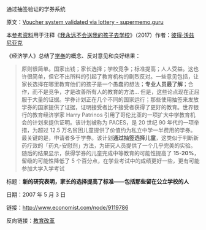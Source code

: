 通过抽签验证的学券系统

原文：[Voucher system validated via lottery - supermemo.guru](https://supermemo.guru/wiki/Voucher_system_validated_via_lottery)

本[参考资料](https://supermemo.guru/wiki/References)用于注释《[我永远不会送我的孩子去学校](https://supermemo.guru/wiki/Problem_of_Schooling)》（2017）作者：[彼得·沃兹尼亚克](https://supermemo.guru/wiki/Piotr_Wozniak)

《经济学人》总结了[学券](https://supermemo.guru/wiki/School_voucher)的概念、反对意见和良好结果：

> 原则很简单。国家出钱；家长选择；学校竞争；标准提高；人人受益。这也许很简单，但它不出所料的引起了教育机构的剧烈反对。一些意见包括，让家长选择在哪里教育他们的孩子是一个愚蠢的想法；**专业人员最了解**；合作，而不是竞争，才是改善所有人的教育的方法... 但是，这些论点现在正屈服于大量的证据。学券计划正在几个不同的国家运行；那些使用抽签来发放学券的国家提供了证据，证明接受者比不接受者获得了更好的教育。世界银行的教育经济学家 Harry Patrinos 引用了哥伦比亚的一项扩大中学教育机会的计划来提供证明。该计划被称为 PACES，是 20 世纪 90 年代的一项举措，为超过 12.5 万名贫困儿童提供了价值约为私立中学一半费用的学券。最关键的是，申请者多于学券。该计划**通过抽签选择儿童**，这类似于判断新药疗效的「药丸-安慰剂」方法，为研究人员提供了一个几乎完美的实验。随后的结果显示，获得学券的儿童完成中等教育的可能性提高了 **15-20%**，留级的可能性降低了 5 个百分点，在学业考试中的成绩更好一些，更有可能参加大学入学考试

标题：**新的研究表明，家长的选择提高了标准——包括那些留在公立学校的人**

日期：2007 年 5 月 3 日

链接：http://www.economist.com/node/9119786

反向链接：[教育改革](https://supermemo.guru/wiki/Education_reform)